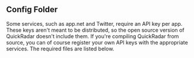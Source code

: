 Config Folder
-------------

Some services, such as app.net and Twitter, require an API key per app. These keys aren't meant to be distributed, so the open source version of QuickRadar doesn't include them. If you're compiling QuickRadar from source, you can of course register your own API keys with the appropriate services. The required files are listed below.
